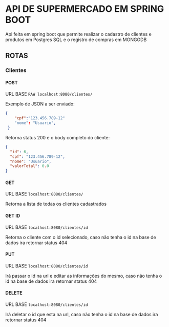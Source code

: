 
# API DE SUPERMERCADO EM SPRING BOOT

Api feita em spring boot que permite realizar o cadastro de clientes e produtos em Postgres SQL e o registro de compras em MONGODB

## ROTAS

### Clientes

#### POST
URL BASE ```RAW localhost:8080/clientes/```

Exemplo de JSON a ser enviado:
```JSON
{
    "cpf":"123.456.789-12"
    "nome": "Usuario",
 }

```

Retorna status 200 e o body completo do cliente:
```JSON
{
  "id": 6,
  "cpf": "123.456.789-12",
  "nome": "Usuario",
  "valorTotal": 0.0
}

```
#### GET

URL BASE ```localhost:8080/clientes/```

Retorna a lista de todas os clientes cadastrados

#### GET ID

URL BASE ```localhost:8080/clientes/id```

Retorna o cliente com o id selecionado, caso não tenha o id na base de dados ira retornar status 404

#### PUT

URL BASE ```localhost:8080/clientes/id```

Irá passar o id na url e editar as informações do mesmo, caso não tenha o id na base de dados ira retornar status 404

#### DELETE

URL BASE ```localhost:8080/clientes/id```

Irá deletar o id que esta na url, caso não tenha o id na base de dados ira retornar status 404



